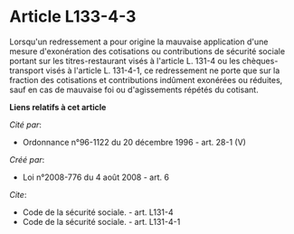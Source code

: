 # Article L133-4-3

Lorsqu'un redressement a pour origine la mauvaise application d'une mesure d'exonération des cotisations ou contributions de
sécurité sociale portant sur les titres-restaurant visés à l'article L. 131-4 ou les chèques-transport visés à l'article L.
131-4-1, ce redressement ne porte que sur la fraction des cotisations et contributions indûment exonérées ou réduites, sauf
en cas de mauvaise foi ou d'agissements répétés du cotisant.

**Liens relatifs à cet article**

_Cité par_:

  - Ordonnance n°96-1122 du 20 décembre 1996 - art. 28-1 (V)

_Créé par_:

  - Loi n°2008-776 du 4 août 2008 - art. 6

_Cite_:

  - Code de la sécurité sociale. - art. L131-4
  - Code de la sécurité sociale. - art. L131-4-1

